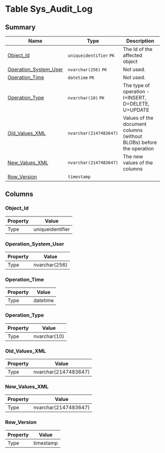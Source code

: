 # Table Sys_Audit_Log


## Summary

| Name | Type | Description |
| - | - | --- |
|[Object_Id](#object_id)|`uniqueidentifier` `PK`|The Id of the affected object|
|[Operation_System_User](#operation_system_user)|`nvarchar(256)` `PK`|Not used.|
|[Operation_Time](#operation_time)|`datetime` `PK`|Not used.|
|[Operation_Type](#operation_type)|`nvarchar(10)` `PK`|The type of operation - I=INSERT, D=DELETE, U=UPDATE|
|[Old_Values_XML](#old_values_xml)|`nvarchar(2147483647)` |Values of the document columns (without BLOBs) before the operation |
|[New_Values_XML](#new_values_xml)|`nvarchar(2147483647)` |The new values of the columns|
|[Row_Version](#row_version)|`timestamp` ||

## Columns

### Object_Id

| Property | Value |
| - | - |
|Type|uniqueidentifier|

### Operation_System_User

| Property | Value |
| - | - |
|Type|nvarchar(256)|

### Operation_Time

| Property | Value |
| - | - |
|Type|datetime|

### Operation_Type

| Property | Value |
| - | - |
|Type|nvarchar(10)|

### Old_Values_XML

| Property | Value |
| - | - |
|Type|nvarchar(2147483647)|

### New_Values_XML

| Property | Value |
| - | - |
|Type|nvarchar(2147483647)|

### Row_Version

| Property | Value |
| - | - |
|Type|timestamp|


